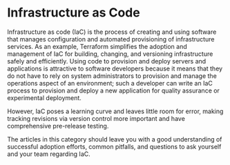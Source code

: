 # Infrastructure as Code

Infrastructure as code (IaC) is the process of creating and using software that manages configuration and automated provisioning of infrastructure services. As an example, Terraform simplifies the adoption and management of IaC for building, changing, and versioning infrastructure safely and efficiently. Using code to provision and deploy servers and applications is attractive to software developers because it means that they do not have to rely on system administrators to provision and manage the operations aspect of an environment; such a developer can write an IaC process to provision and deploy a new application for quality assurance or experimental deployment.

However, IaC poses a learning curve and leaves little room for error, making tracking revisions via version control more important  and have comprehensive pre-release testing.

The articles in this category should leave you with a good understanding of successful adoption efforts, common pitfalls, and questions to ask yourself and your team regarding IaC.